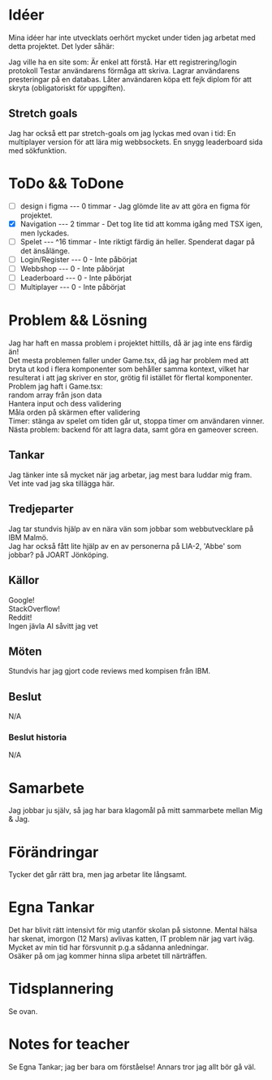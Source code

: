 # Idéer
Mina idéer har inte utvecklats oerhört mycket under tiden jag arbetat
med detta projektet. Det lyder såhär:

Jag ville ha en site som:
Är enkel att förstå.
Har ett registrering/login protokoll
Testar användarens förmåga att skriva.
Lagrar användarens presteringar på en databas.
Låter användaren köpa ett fejk diplom för att skryta (obligatoriskt för uppgiften).

## Stretch goals
Jag har också ett par stretch-goals om jag lyckas med ovan i tid:
En multiplayer version för att lära mig webbsockets.
En snygg leaderboard sida med sökfunktion.

# ToDo && ToDone
- [ ] design i figma --- 0 timmar - Jag glömde lite av att göra en figma för projektet.
- [X] Navigation --- 2 timmar - Det tog lite tid att komma igång med TSX igen, men lyckades.
- [ ] Spelet --- ^16 timmar - Inte riktigt färdig än heller. Spenderat dagar på det änsålänge.
- [ ] Login/Register --- 0 - Inte påbörjat
- [ ] Webbshop --- 0 - Inte påbörjat
- [ ] Leaderboard --- 0 - Inte påbörjat
- [ ] Multiplayer --- 0 - Inte påbörjat

# Problem && Lösning
Jag har haft en massa problem i projektet hittills, då är jag inte ens färdig än! <br />
Det mesta problemen faller under Game.tsx, då jag har problem med att bryta ut 
kod i flera komponenter som behåller samma kontext, vilket har resulterat
i att jag skriver en stor, grötig fil istället för flertal komponenter.
Problem jag haft i Game.tsx:<br />
random array från json data<br />
Hantera input och dess validering<br />
Måla orden på skärmen efter validering<br />
Timer: stänga av spelet om tiden går ut, stoppa timer om användaren vinner.<br />
Nästa problem: backend för att lagra data, samt göra en gameover screen.<br />

## Tankar
Jag tänker inte så mycket när jag arbetar, jag mest bara luddar mig fram.<br />
Vet inte vad jag ska tillägga här.<br />

## Tredjeparter
Jag tar stundvis hjälp av en nära vän som jobbar som webbutvecklare på IBM Malmö.<br />
Jag har också fått lite hjälp av en av personerna på LIA-2, 'Abbe' som jobbar? på JOART Jönköping.

## Källor
Google!<br />
StackOverflow!<br />
Reddit!<br />
Ingen jävla AI såvitt jag vet

## Möten
Stundvis har jag gjort code reviews med kompisen från IBM.

## Beslut
N/A

### Beslut historia
N/A

# Samarbete
Jag jobbar ju själv, så jag har bara klagomål på mitt sammarbete mellan Mig & Jag.

# Förändringar
Tycker det går rätt bra, men jag arbetar lite långsamt.

# Egna Tankar
Det har blivit rätt intensivt för mig utanför skolan på sistonne. Mental hälsa har skenat, imorgon (12 Mars) avlivas katten, IT problem när jag vart iväg. <br />
Mycket av min tid har försvunnit p.g.a sådanna anledningar.<br />
Osäker på om jag kommer hinna slipa arbetet till närträffen.

# Tidsplannering
Se ovan.

# Notes for teacher
Se Egna Tankar; jag ber bara om förståelse! Annars tror jag allt bör gå väl.

